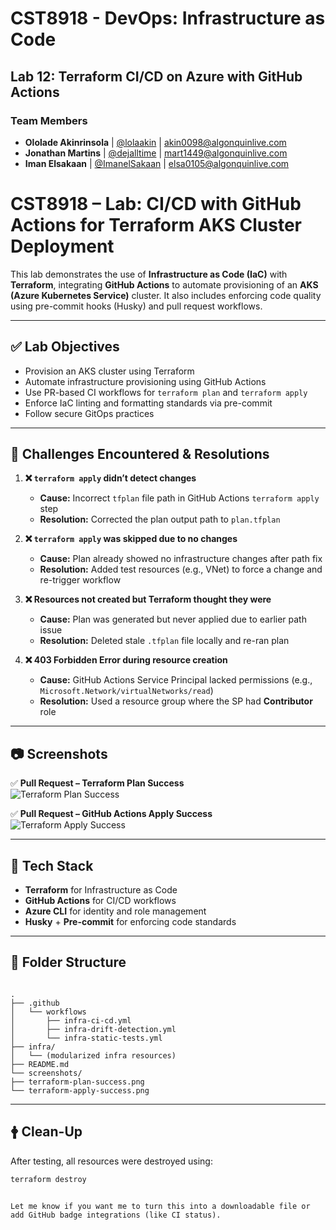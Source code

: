 # CST8918 - DevOps: Infrastructure as Code
## Lab 12: Terraform CI/CD on Azure with GitHub Actions
### Team Members
- **Ololade Akinrinsola** | [@lolaakin](https://github.com/lolaakin) | akin0098@algonquinlive.com
- **Jonathan Martins** | [@dejalltime](https://github.com/dejalltime) | mart1449@algonquinlive.com
- **Iman Elsakaan** | [@ImanelSakaan](https://github.com/ImanelSakaan) | elsa0105@algonquinlive.com



# CST8918 – Lab: CI/CD with GitHub Actions for Terraform AKS Cluster Deployment

This lab demonstrates the use of **Infrastructure as Code (IaC)** with **Terraform**, integrating **GitHub Actions** to automate provisioning of an **AKS (Azure Kubernetes Service)** cluster. It also includes enforcing code quality using pre-commit hooks (Husky) and pull request workflows.

---

## ✅ Lab Objectives

- Provision an AKS cluster using Terraform  
- Automate infrastructure provisioning using GitHub Actions  
- Use PR-based CI workflows for `terraform plan` and `terraform apply`  
- Enforce IaC linting and formatting standards via pre-commit  
- Follow secure GitOps practices  

---

## 🤩 Challenges Encountered & Resolutions

1. **❌ `terraform apply` didn’t detect changes**  
   - **Cause:** Incorrect `tfplan` file path in GitHub Actions `terraform apply` step  
   - **Resolution:** Corrected the plan output path to `plan.tfplan`

2. **❌ `terraform apply` was skipped due to no changes**  
   - **Cause:** Plan already showed no infrastructure changes after path fix  
   - **Resolution:** Added test resources (e.g., VNet) to force a change and re-trigger workflow  

3. **❌ Resources not created but Terraform thought they were**  
   - **Cause:** Plan was generated but never applied due to earlier path issue  
   - **Resolution:** Deleted stale `.tfplan` file locally and re-ran plan  

4. **❌ 403 Forbidden Error during resource creation**  
   - **Cause:** GitHub Actions Service Principal lacked permissions (e.g., `Microsoft.Network/virtualNetworks/read`)  
   - **Resolution:** Used a resource group where the SP had **Contributor** role  

---

## 📷 Screenshots

✅ **Pull Request – Terraform Plan Success**  
![Terraform Plan Success](./screenshots/terraform-plan-success.png)

✅ **Pull Request – GitHub Actions Apply Success**  
![Terraform Apply Success](./screenshots/terraform-apply-success.png)

---

## 🔧 Tech Stack

- **Terraform** for Infrastructure as Code  
- **GitHub Actions** for CI/CD workflows  
- **Azure CLI** for identity and role management  
- **Husky** + **Pre-commit** for enforcing code standards  

---

## 📁 Folder Structure

```

.
├── .github
│   └── workflows
│       ├── infra-ci-cd.yml
│       ├── infra-drift-detection.yml
│       └── infra-static-tests.yml
├── infra/
│   └── (modularized infra resources)
├── README.md
└── screenshots/
├── terraform-plan-success.png
└── terraform-apply-success.png

````

---

## 🛉 Clean-Up

After testing, all resources were destroyed using:

```bash
terraform destroy
````

```

Let me know if you want me to turn this into a downloadable file or add GitHub badge integrations (like CI status).
```
